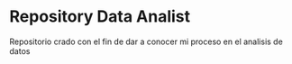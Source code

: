 # Repository Data Analist
 Repositorio crado con el fin de dar a conocer mi proceso en el analisis de datos
